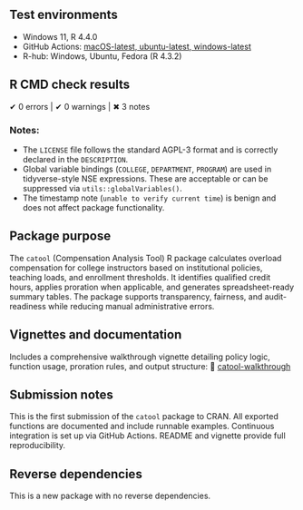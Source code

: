 ## Test environments

* Windows 11, R 4.4.0
* GitHub Actions: [macOS-latest, ubuntu-latest, windows-latest](https://github.com/dawit3000/catool/actions/workflows/R-CMD-check.yaml)
* R-hub: Windows, Ubuntu, Fedora (R 4.3.2)

## R CMD check results

✔ 0 errors | ✔ 0 warnings | ✖ 3 notes

### Notes:

* The `LICENSE` file follows the standard AGPL-3 format and is correctly declared in the `DESCRIPTION`.
* Global variable bindings (`COLLEGE`, `DEPARTMENT`, `PROGRAM`) are used in tidyverse-style NSE expressions. These are acceptable or can be suppressed via `utils::globalVariables()`.
* The timestamp note (`unable to verify current time`) is benign and does not affect package functionality.

## Package purpose

The `catool` (Compensation Analysis Tool) R package calculates overload compensation for college instructors based on institutional policies, teaching loads, and enrollment thresholds. It identifies qualified credit hours, applies proration when applicable, and generates spreadsheet-ready summary tables. The package supports transparency, fairness, and audit-readiness while reducing manual administrative errors.

## Vignettes and documentation

Includes a comprehensive walkthrough vignette detailing policy logic, function usage, proration rules, and output structure:
📄 [catool-walkthrough](https://dawit3000.github.io/catool/articles/catool-walkthrough.html)

## Submission notes

This is the first submission of the `catool` package to CRAN.
All exported functions are documented and include runnable examples.
Continuous integration is set up via GitHub Actions.
README and vignette provide full reproducibility.

## Reverse dependencies

This is a new package with no reverse dependencies.
